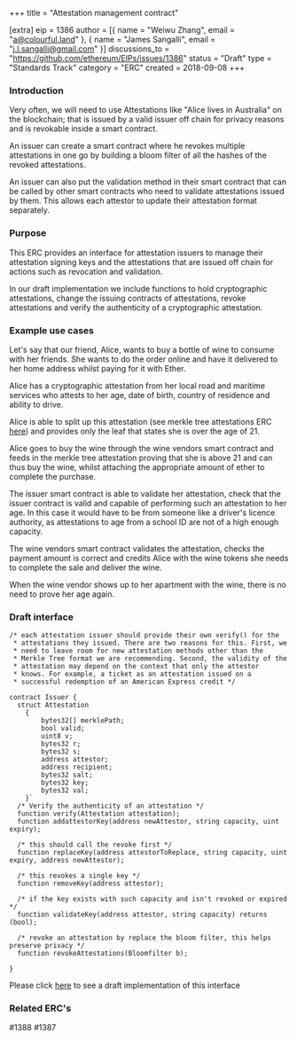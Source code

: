 +++
title = "Attestation management contract"

[extra]
eip = 1386
author = [{ name = "Weiwu Zhang", email = "a@colourful.land" }, { name = "James Sangalli", email = "j.l.sangalli@gmail.com" }]
discussions_to = "https://github.com/ethereum/EIPs/issues/1386"
status = "Draft"
type = "Standards Track"
category = "ERC"
created = 2018-09-08
+++

### Introduction

Very often, we will need to use Attestations like "Alice lives in Australia" on the blockchain; that is issued by a valid issuer off chain for privacy reasons and is revokable inside a smart contract.

An issuer can create a smart contract where he revokes multiple attestations in one go by building a bloom filter of all the hashes of the revoked attestations.

An issuer can also put the validation method in their smart contract that can be called by other smart contracts who need to validate attestations issued by them. This allows each attestor to update their attestation format separately.

### Purpose

This ERC provides an interface for attestation issuers to manage their attestation signing keys and the attestations that are issued off chain for actions such as revocation and validation.

In our draft implementation we include functions to hold cryptographic attestations, change the issuing contracts of attestations, revoke attestations and verify the authenticity of a cryptographic attestation.

### Example use cases

Let's say that our friend, Alice, wants to buy a bottle of wine to consume with her friends. She wants to do the order online and have it delivered to her home address whilst paying for it with Ether.

Alice has a cryptographic attestation from her local road and maritime services who attests to her age, date of birth, country of residence and ability to drive.

Alice is able to split up this attestation (see merkle tree attestations ERC [here](https://github.com/alpha-wallet/blockchain-attestation/blob/master/ethereum/lib/MerkleTreeAttestation.sol)) and provides only the leaf that states she is over the age of 21.

Alice goes to buy the wine through the wine vendors smart contract and feeds in the merkle tree attestation proving that she is above 21 and can thus buy the wine, whilst attaching the appropriate amount of ether to complete the purchase.

The issuer smart contract is able to validate her attestation, check that the issuer contract is valid and capable of performing such an attestation to her age. In this case it would have to be from someone like a driver's licence authority, as attestations to age from a school ID are not of a high enough capacity.

The wine vendors smart contract validates the attestation, checks the payment amount is correct and credits Alice with the wine tokens she needs to complete the sale and deliver the wine.

When the wine vendor shows up to her apartment with the wine, there is no need to prove her age again.

### Draft interface
```solidity
/* each attestation issuer should provide their own verify() for the
 * attestations they issued. There are two reasons for this. First, we
 * need to leave room for new attestation methods other than the
 * Merkle Tree format we are recommending. Second, the validity of the
 * attestation may depend on the context that only the attestor
 * knows. For example, a ticket as an attestation issued on a
 * successful redemption of an American Express credit */

contract Issuer {
  struct Attestation
    {
        bytes32[] merklePath;
        bool valid;
        uint8 v;
        bytes32 r;
        bytes32 s;
        address attestor;
        address recipient;
        bytes32 salt;
        bytes32 key;
        bytes32 val;
    }`
  /* Verify the authenticity of an attestation */
  function verify(Attestation attestation);
  function addattestorKey(address newAttestor, string capacity, uint expiry);

  /* this should call the revoke first */
  function replaceKey(address attestorToReplace, string capacity, uint expiry, address newAttestor);

  /* this revokes a single key */
  function removeKey(address attestor);

  /* if the key exists with such capacity and isn't revoked or expired */
  function validateKey(address attestor, string capacity) returns (bool);

  /* revoke an attestation by replace the bloom filter, this helps preserve privacy */
  function revokeAttestations(Bloomfilter b);

}
```

Please click [here](https://github.com/alpha-wallet/blockchain-attestation/blob/master/ethereum/example-james-squire/james-squire.sol) to see a draft implementation of this interface

### Related ERC's
#1388 #1387
